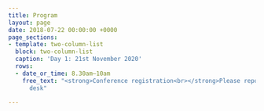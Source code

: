 ```yaml
---
title: Program
layout: page
date: 2018-07-22 00:00:00 +0000
page_sections:
- template: two-column-list
  block: two-column-list
  caption: 'Day 1: 21st November 2020'
  rows:
  - date_or_time: 8.30am–10am
    free_text: "<strong>Conference registration<br></strong>Please report to registration
      desk"

---
```

